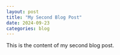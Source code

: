 ```yaml
---
layout: post
title: "My Second Blog Post"
date: 2024-09-23
categories: blog
---
```

This is the content of my second blog post.